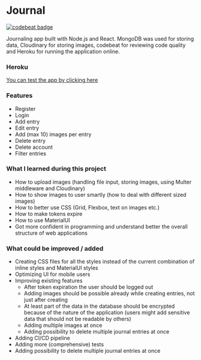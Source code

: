 # Journal

[![codebeat badge](https://codebeat.co/badges/722f8062-037d-44a3-98b1-613e046e430d)](https://codebeat.co/projects/github-com-mamelukki-journal-main)

Journaling app built with Node.js and React. MongoDB was used for storing data, Cloudinary for storing images, codebeat for reviewing code quality and Heroku for running the application online.

### Heroku

[You can test the app by clicking here](https://mamelukki-journal.herokuapp.com/)

### Features

- Register
- Login
- Add entry
- Edit entry
- Add (max 10) images per entry
- Delete entry
- Delete account
- Filter entries

### What I learned during this project

- How to upload images (handling file input, storing images, using Multer middleware and Cloudinary) 
- How to show images to user smartly (how to deal with different sized images)
- How to better use CSS (Grid, Flexbox, text on images etc.)
- How to make tokens expire
- How to use MaterialUI
- Got more confident in programming and understand better the overall structure of web applications

### What could be improved / added

- Creating CSS files for all the styles instead of the current combination of inline styles and MaterialUI styles
- Optimizing UI for mobile users
- Improving existing features
  - After token expiration the user should be logged out 
  - Adding images should be possible already while creating entries, not just after creating
  - At least part of the data in the database should be encrypted because of the nature of the application (users might add sensitive data that should not be readable by others)
  - Adding multiple images at once
  - Adding possibility to delete multiple journal entries at once
- Adding CI/CD pipeline
- Adding more (comprehensive) tests
- Adding possibility to delete multiple journal entries at once
